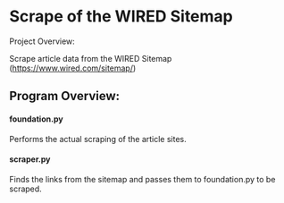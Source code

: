 # Scrape of the WIRED Sitemap

Project Overview:

Scrape article data from the WIRED Sitemap (https://www.wired.com/sitemap/)

## Program Overview:

#### foundation.py

Performs the actual scraping of the article sites.


#### scraper.py

Finds the links from the sitemap and passes them to foundation.py to be scraped.
